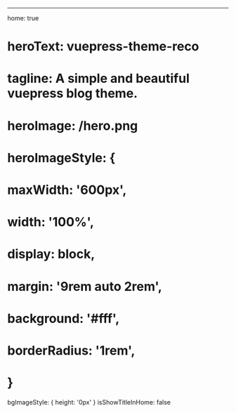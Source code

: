 ---

home: true

# heroText: vuepress-theme-reco

# tagline: A simple and beautiful vuepress blog theme.

# heroImage: /hero.png

# heroImageStyle: {

# maxWidth: '600px',

# width: '100%',

# display: block,

# margin: '9rem auto 2rem',

# background: '#fff',

# borderRadius: '1rem',

# }

bgImageStyle: {
height: '0px'
}
isShowTitleInHome: false
